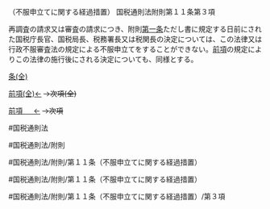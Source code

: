 （不服申立てに関する経過措置）
国税通則法附則第１１条第３項

再調査の請求又は審査の請求につき、附則[第一条](国税通則法＿＿＿＿附則第１条第１項)ただし書に規定する日前にされた国税庁長官、国税局長、税務署長又は税関長の決定については、この法律又は行政不服審査法の規定による不服申立てをすることができない。[前項](国税通則法＿＿＿＿附則第１１条第２項)の規定によりこの法律の施行後にされる決定についても、同様とする。

[条(全)](国税通則法＿＿＿＿附則第１１条_.md)

[前項(全)←](国税通則法＿＿＿＿附則第１１条第２項_.md)  ~~→次項(全)~~

[前項 　 ←](国税通則法＿＿＿＿附則第１１条第２項.md)  ~~→次項~~



#国税通則法

#国税通則法/附則

#国税通則法/附則/第１１条（不服申立てに関する経過措置）

#国税通則法/附則/第１１条（不服申立てに関する経過措置）

#国税通則法/附則/第１１条（不服申立てに関する経過措置）/第３項

